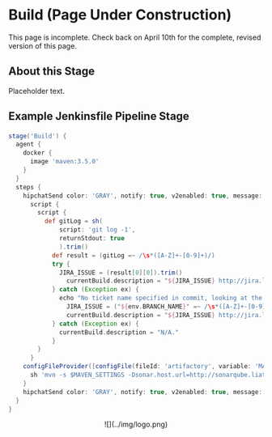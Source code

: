 # Build (Page Under Construction)

This page is incomplete. Check back on April 10th for the complete, revised version of this page.

## About this Stage
Placeholder text.

## Example Jenkinsfile Pipeline Stage
```groovy
stage('Build') {
  agent {
    docker {
      image 'maven:3.5.0'
    }
  }
  steps {
    hipchatSend color: 'GRAY', notify: true, v2enabled: true, message: "Building code from: <a href=http://bitbucket.liatr.io/projects/PNC/repos/credit-cards/commits/${GIT_COMMIT}>http://bitbucket.liatr.io/projects/PNC/repos/credit-cards</a>"
      script {
        script {
          def gitLog = sh(
              script: 'git log -1',
              returnStdout: true
              ).trim()
            def result = (gitLog =~ /\s*([A-Z]+-[0-9]+)/)
            try {
              JIRA_ISSUE = (result[0][0]).trim()
                currentBuild.description = "${JIRA_ISSUE} http://jira.liatr.io/browse/${JIRA_ISSUE}"
            } catch (Exception ex) {
              echo "No ticket name specified in commit, looking at the branch"
                JIRA_ISSUE = ("${env.BRANCH_NAME}" =~ /\s*([A-Z]+-[0-9]+)/)[0][0].trim()
                currentBuild.description = "${JIRA_ISSUE} http://jira.liatr.io/browse/${JIRA_ISSUE}"
            } catch (Exception ex) {
              currentBuild.description = "N/A."
            }
        }
      }
    configFileProvider([configFile(fileId: 'artifactory', variable: 'MAVEN_SETTINGS')]) {
      sh 'mvn -s $MAVEN_SETTINGS -Dsonar.host.url=http://sonarqube.liatr.io/ clean install -B'
    }
    hipchatSend color: 'GRAY', notify: true, v2enabled: true, message: "Success: Built <a href=${RUN_DISPLAY_URL}>war</a> with changelist<a href=${RUN_CHANGES_DISPLAY_URL}> http://bitbucket.liatr.io/projects/PNC/repos/credit-cards/changelist</a>"
  }
}
```

<center id="footer">
  ![](../img/logo.png)
</center>
